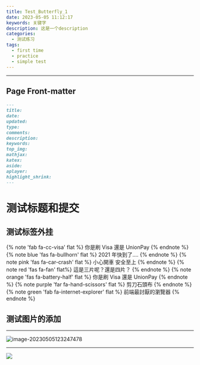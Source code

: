 ```yaml
---
title: Test_Butterfly_1
date: 2023-05-05 11:12:17
keywords: 关键字
description: 这是一个description
categories:
  - 测试练习
tags:
  - first time
  - practice
  - simple test
---
```


---

## Page Front-matter

```markdown
---
title:
date:
updated:
type:
comments:
description:
keywords:
top_img:
mathjax:
katex:
aside:
aplayer:
highlight_shrink:
---
```

# 测试标题和提交

## 测试标签外挂

{% note 'fab fa-cc-visa' flat %}
你是刷 Visa 還是 UnionPay
{% endnote %}
{% note blue 'fas fa-bullhorn' flat %}
2021 年快到了....
{% endnote %}
{% note pink 'fas fa-car-crash' flat %}
小心開車 安全至上
{% endnote %}
{% note red 'fas fa-fan' flat%}
這是三片呢？還是四片？
{% endnote %}
{% note orange 'fas fa-battery-half' flat %}
你是刷 Visa 還是 UnionPay
{% endnote %}
{% note purple 'far fa-hand-scissors' flat %}
剪刀石頭布
{% endnote %}
{% note green 'fab fa-internet-explorer' flat %}
前端最討厭的瀏覽器
{% endnote %}

## 测试图片的添加

---

![image-20230505123247478](image-20230505123247478.png)

---

![](img-20230505142906.png)
